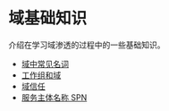 # 域基础知识

介绍在学习域渗透的过程中的一些基础知识。

+ [域中常见名词](article1/index.md)
+ [工作组和域](article2/index.md)
+ [域信任](article3/index.md)
+ [服务主体名称 SPN](article4/index.md)